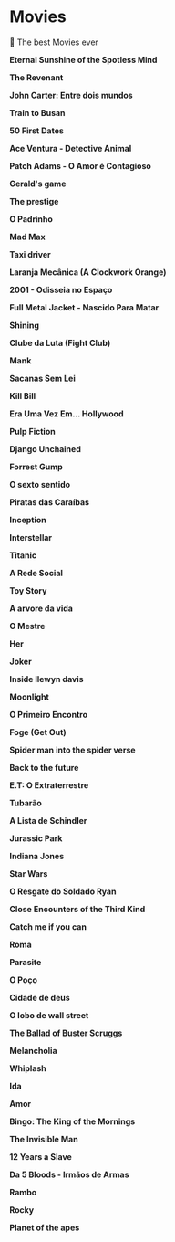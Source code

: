 # Movies

🍿 The best Movies ever

**Eternal Sunshine of the Spotless Mind**


**The Revenant**


**John Carter: Entre dois mundos**


**Train to Busan**


**50 First Dates**


**Ace Ventura - Detective Animal**


**Patch Adams - O Amor é Contagioso**


**Gerald's game**


**The prestige**


**O Padrinho**


**Mad Max**


**Taxi driver**


**Laranja Mecânica (A Clockwork Orange)**


**2001 - Odisseia no Espaço**


**Full Metal Jacket - Nascido Para Matar**


**Shining**


**Clube da Luta (Fight Club)**


**Mank**


**Sacanas Sem Lei**


**Kill Bill**


**Era Uma Vez Em... Hollywood**


**Pulp Fiction**


**Django Unchained**


**Forrest Gump**


**O sexto sentido**


**Piratas das Caraíbas**


**Inception**


**Interstellar**


**Titanic**


**A Rede Social**


**Toy Story**


**A arvore da vida**


**O Mestre**


**Her**


**Joker**


**Inside llewyn davis**


**Moonlight**


**O Primeiro Encontro**


**Foge (Get Out)**


**Spider man into the spider verse**


**Back to the future**


**E.T: O Extraterrestre**


**Tubarão**


**A Lista de Schindler**


**Jurassic Park**


**Indiana Jones**


**Star Wars**


**O Resgate do Soldado Ryan**


**Close Encounters of the Third Kind**


**Catch me if you can**


**Roma**


**Parasite**


**O Poço**


**Cidade de deus**


**O lobo de wall street**


**The Ballad of Buster Scruggs**


**Melancholia**


**Whiplash**


**Ida**


**Amor**


**Bingo: The King of the Mornings**


**The Invisible Man**


**12 Years a Slave**


**Da 5 Bloods - Irmãos de Armas**


**Rambo**


**Rocky**

**Planet of the apes**



